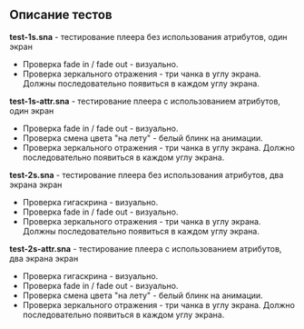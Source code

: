 Описание тестов
---

**test-1s.sna** - тестирование плеера без использования атрибутов, один экран
* Проверка fade in / fade out - визуально.
* Проверка зеркального отражения - три чанка в углу экрана. Должны последовательно появиться в каждом углу экрана.

**test-1s-attr.sna** - тестирование плеера с использованием атрибутов, один экран
* Проверка fade in / fade out - визуально.
* Проверка смена цвета "на лету" - белый блинк на анимации.
* Проверка зеркального отражения - три чанка в углу экрана. Должно последовательно появиться в каждом углу экрана.

**test-2s.sna** - тестирование плеера без использования атрибутов, два экрана экран
* Проверка гигаскрина - визуально.
* Проверка fade in / fade out - визуально.
* Проверка зеркального отражения - три чанка в углу экрана. Должны последовательно появиться в каждом углу экрана.

**test-2s-attr.sna** - тестирование плеера с использованием атрибутов, два экрана экран
* Проверка гигаскрина - визуально.
* Проверка fade in / fade out - визуально.
* Проверка смена цвета "на лету" - белый блинк на анимации.
* Проверка зеркального отражения - три чанка в углу экрана. Должно последовательно появиться в каждом углу экрана.
